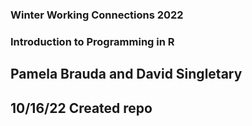 ### Winter Working Connections 2022
### Introduction to Programming in R
## Pamela Brauda and David Singletary

## 10/16/22 Created repo